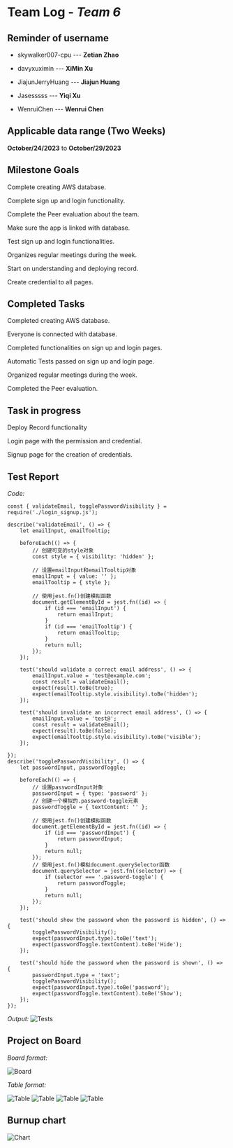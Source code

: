 # Team Log - _Team 6_

## Reminder of username 
* skywalker007-cpu --- **Zetian Zhao**

* davyxuximin --- **XiMin Xu**

* JiajunJerryHuang --- **Jiajun Huang**

* Jasesssss --- **Yiqi Xu**

* WenruiChen --- **Wenrui Chen**

## Applicable data range    (Two Weeks)
**October/24/2023** to **October/29/2023**

## Milestone Goals
Complete creating AWS database.

Complete sign up and login functionality.

Complete the Peer evaluation about the team.

Make sure the app is linked with database.

Test sign up and login functionalities.

Organizes regular meetings during the week.

Start on understanding and deploying record.

Create credential to all pages.

## Completed Tasks 
Completed creating AWS database.

Everyone is connected with database.

Completed functionalities on sign up and login pages.

Automatic Tests passed on sign up and login page.

Organized regular meetings during the week.

Completed the Peer evaluation.

## Task in progress
Deploy Record functionality

Login page with the permission and credential.

Signup page for the creation of credentials.


## Test Report
*Code:*
```test
const { validateEmail, togglePasswordVisibility } = require('./login_signup.js');

describe('validateEmail', () => {
    let emailInput, emailTooltip;

    beforeEach(() => {
        // 创建可变的style对象
        const style = { visibility: 'hidden' };

        // 设置emailInput和emailTooltip对象
        emailInput = { value: '' };
        emailTooltip = { style };

        // 使用jest.fn()创建模拟函数
        document.getElementById = jest.fn((id) => {
            if (id === 'emailInput') {
                return emailInput;
            }
            if (id === 'emailTooltip') {
                return emailTooltip;
            }
            return null;
        });
    });

    test('should validate a correct email address', () => {
        emailInput.value = 'test@example.com';
        const result = validateEmail();
        expect(result).toBe(true);
        expect(emailTooltip.style.visibility).toBe('hidden');
    });

    test('should invalidate an incorrect email address', () => {
        emailInput.value = 'test@';
        const result = validateEmail();
        expect(result).toBe(false);
        expect(emailTooltip.style.visibility).toBe('visible');
    });

});
describe('togglePasswordVisibility', () => {
    let passwordInput, passwordToggle;

    beforeEach(() => {
        // 设置passwordInput对象
        passwordInput = { type: 'password' };
        // 创建一个模拟的.password-toggle元素
        passwordToggle = { textContent: '' };

        // 使用jest.fn()创建模拟函数
        document.getElementById = jest.fn((id) => {
            if (id === 'passwordInput') {
                return passwordInput;
            }
            return null;
        });
        // 使用jest.fn()模拟document.querySelector函数
        document.querySelector = jest.fn((selector) => {
            if (selector === '.password-toggle') {
                return passwordToggle;
            }
            return null;
        });
    });

    test('should show the password when the password is hidden', () => {
        togglePasswordVisibility();
        expect(passwordInput.type).toBe('text');
        expect(passwordToggle.textContent).toBe('Hide');
    });

    test('should hide the password when the password is shown', () => {
        passwordInput.type = 'text';
        togglePasswordVisibility();
        expect(passwordInput.type).toBe('password');
        expect(passwordToggle.textContent).toBe('Show');
    });
});
```
*Output:*
![Tests](Tests.jpg)

## Project on Board
*Board format:*

![Board](Board.png)

*Table format:*

![Table](Table1.png)
![Table](Table2.png)
![Table](Table3.png)
![Table](Table4.png)


## Burnup chart
![Chart](Chart.png)